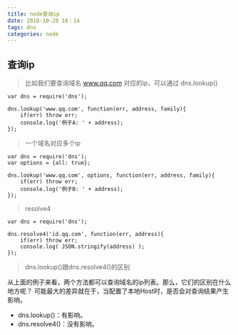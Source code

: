 ```yaml
---
title: node查询ip
date: 2018-10-28 16：14
tags: dns
categories: node
---
```



## 查询ip

> 比如我们要查询域名 www.qq.com 对应的ip，可以通过 dns.lookup() 

```
var dns = require('dns');

dns.lookup('www.qq.com', function(err, address, family){
    if(err) throw err;
    console.log('例子A: ' + address);
});
```


> 一个域名对应多个ip


```
var dns = require('dns');
var options = {all: true};

dns.lookup('www.qq.com', options, function(err, address, family){
    if(err) throw err;
    console.log('例子B: ' + address);
});
```

> resolve4


```
var dns = require('dns');

dns.resolve4('id.qq.com', function(err, address){
    if(err) throw err;
    console.log( JSON.stringify(address) );
});
```

> dns.lookup()跟dns.resolve4()的区别


从上面的例子来看，两个方法都可以查询域名的ip列表。那么，它们的区别在什么地方呢？
可能最大的差异就在于，当配置了本地Host时，是否会对查询结果产生影响。

* dns.lookup()：有影响。
* dns.resolve4()：没有影响。


